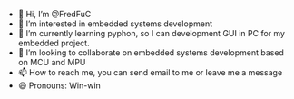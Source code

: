 - 👋 Hi, I’m @FredFuC
- 👀 I’m interested in embedded systems development
- 🌱 I’m currently learning pyphon, so I can development GUI in PC for my embedded project.
- 💞️ I’m looking to collaborate on embedded systems development based on MCU and MPU
- 📫 How to reach me, you can send email to me or leave me a message
- 😄 Pronouns: Win-win

<!---
FredFuC/FredFuC is a ✨ special ✨ repository because its `README.md` (this file) appears on your GitHub profile.
You can click the Preview link to take a look at your changes.
--->
